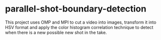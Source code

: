 # parallel-shot-boundary-detection
This project uses OMP and MPI to cut a video into images, transform it into HSV format and apply the color histogram correlation technique to detect when there is a new possible new shot in the take.
